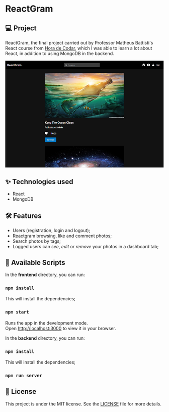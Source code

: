 # ReactGram

## 💻 Project
ReactGram, the final project carried out by Professor Matheus Battisti's React course from [Hora de Codar](https://www.horadecodar.com.br/), which I was able to learn a lot about React, in addition to using MongoDB in the backend.

![](./reactgram.png)

## ✨ Technologies used
- React 
- MongoDB

## 🛠️ Features 
  
- Users (registration, login and logout);
- Reactgram browsing, like and comment photos;
- Search photos by tags;
- Logged users can *see*, *edit* or *remove* your photos in a dashboard tab;

## 📃 Available Scripts

In the **frontend** directory, you can run:

### `npm install`

This will install the dependencies;

### `npm start`

Runs the app in the development mode.\
Open [http://localhost:3000](http://localhost:3000) to view it in your browser.


In the **backend** directory, you can run:

### `npm install`

This will install the dependencies;

### `npm run server`

## 📄 License

This project is under the MIT license. See the [LICENSE](LICENSE) file for more details.
<br />
